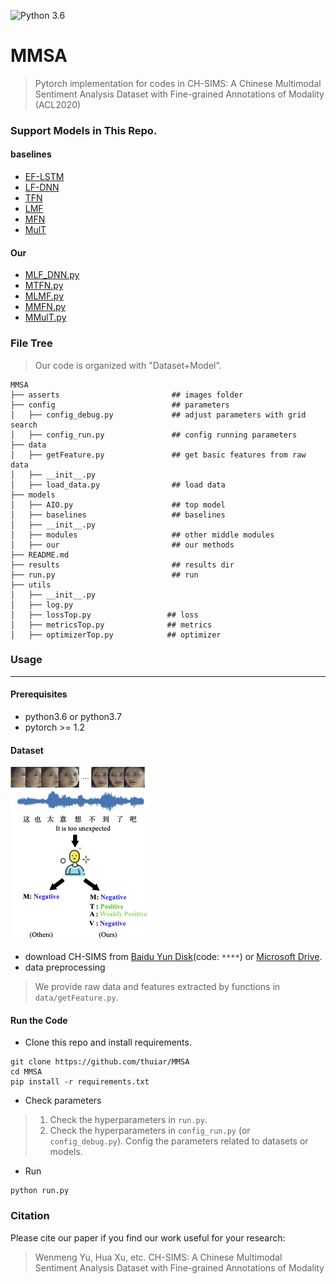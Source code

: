 ![Python 3.6](https://img.shields.io/badge/python-3.6-green.svg)
# MMSA 
> Pytorch implementation for codes in CH-SIMS: A Chinese Multimodal Sentiment Analysis Dataset with Fine-grained Annotations of Modality (ACL2020)

### Support Models in This Repo.
#### baselines
- [EF-LSTM](models/baselines/MDNN.py)
- [LF-DNN](models/baselines/MDNN.py)
- [TFN](models/baselines/TFN.py)
- [LMF](models/baselines/LMF.py)
- [MFN](models/baselines/MFN.py)
- [MulT](models/baselines/MulT.py)

#### Our
- [MLF_DNN.py](models/our/MLF_DNN.py)
- [MTFN.py](models/our/MTFN.py)
- [MLMF.py](models/our/MLMF.py)
- [MMFN.py](models/our/MMFN.py)
- [MMulT.py](models/our/MMulT.py)


### File Tree
> Our code is organized with "Dataset+Model".
```
MMSA
├── asserts                         ## images folder
├── config                          ## parameters
│   ├── config_debug.py             ## adjust parameters with grid search
│   ├── config_run.py               ## config running parameters
├── data
│   ├── getFeature.py               ## get basic features from raw data
│   ├── __init__.py
│   ├── load_data.py                ## load data
├── models                          
│   ├── AIO.py                      ## top model
│   ├── baselines                   ## baselines
│   ├── __init__.py
│   ├── modules                     ## other middle modules
│   ├── our                         ## our methods
├── README.md
├── results                         ## results dir
├── run.py                          ## run
├── utils                           
│   ├── __init__.py
│   ├── log.py                      
│   ├── lossTop.py                 ## loss
│   ├── metricsTop.py              ## metrics
│   ├── optimizerTop.py            ## optimizer
```

### Usage
---
#### Prerequisites
- python3.6 or python3.7
- pytorch >= 1.2

#### Dataset
![Annotations](assets/Annotations.png)
- download CH-SIMS from [Baidu Yun Disk](www.baidu.com)(code: `****`) or [Microsoft Drive](www.biying.com).
- data preprocessing
> We provide raw data and features extracted by functions in `data/getFeature.py`.

#### Run the Code
- Clone this repo and install requirements.
```
git clone https://github.com/thuiar/MMSA  
cd MMSA
pip install -r requirements.txt
```

- Check parameters
> 1. Check the hyperparameters in `run.py`.  
> 2. Check the hyperparameters in `config_run.py` (or `config_debug.py`). Config the parameters related to datasets or models.  

- Run
```
python run.py
```

### Citation

Please cite our paper if you find our work useful for your research:
> Wenmeng Yu, Hua Xu, etc. CH-SIMS: A Chinese Multimodal Sentiment Analysis Dataset with Fine-grained Annotations of Modality